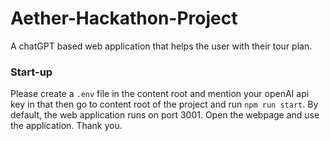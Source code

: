 # Aether-Hackathon-Project
A chatGPT based web application that helps the user with their tour plan.

### Start-up

Please create a ``.env`` file in the content root and mention your openAI api key in that then go to content root of the project and run ``npm run start``. By default, the web application runs on port 3001. Open the webpage and use the application.
Thank you.
